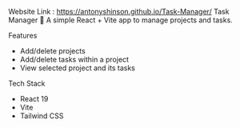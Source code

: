 Website Link  :  https://antonyshinson.github.io/Task-Manager/
Task Manager 📝
A simple React + Vite app to manage projects and tasks.

Features
- Add/delete projects
- Add/delete tasks within a project
- View selected project and its tasks

Tech Stack
- React 19
- Vite
- Tailwind CSS
